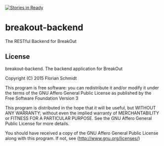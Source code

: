 [![Stories in Ready](https://badge.waffle.io/BreakOutEvent/breakout-backend.png?label=ready&title=Ready)](https://waffle.io/BreakOutEvent/breakout-backend)
# breakout-backend
The RESTful Backend for BreakOut

## License
breakout-backend. The backend application for BreakOut

Copyright (C) 2015 Florian Schmidt

This program is free software: you can redistribute it and/or modify
it under the terms of the GNU Affero General Public License as
published by the Free Software Foundation Version 3

This program is distributed in the hope that it will be useful,
but WITHOUT ANY WARRANTY; without even the implied warranty of
MERCHANTABILITY or FITNESS FOR A PARTICULAR PURPOSE. See the
GNU Affero General Public License for more details.

You should have received a copy of the GNU Affero General Public License
along with this program.  If not, see (http://www.gnu.org/licenses/)
